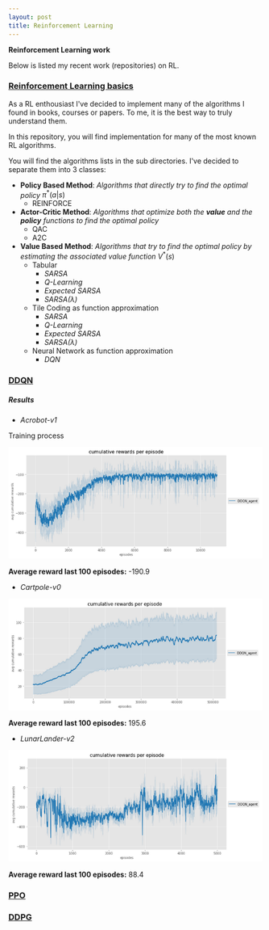 ```yaml
---
layout: post
title: Reinforcement Learning
---
```


**Reinforcement Learning work**

Below is listed my recent work (repositories) on RL. 

### [Reinforcement Learning basics](https://github.com/BenoitLeguay/Reinforcement_Learning_Basics) 

As a RL enthousiast I've decided to implement many of the algorithms I found in books, courses or papers.  To me, it is the best way to truly understand them.  

In this repository, you will find implementation for many of the most known RL algorithms.

You will find the algorithms lists in the sub directories. I've decided to separate them into 3 classes:	



- **Policy Based Method**: *Algorithms that directly try to find the optimal policy* $\pi^*(a|s)$
  - REINFORCE
- **Actor-Critic Method**: *Algorithms that optimize both the **value** and the **policy** functions to find the optimal policy*
  - QAC
  - A2C
- **Value Based Method**: *Algorithms that try to find the optimal policy by estimating the associated value function* $V^*(s)$ 
  - Tabular 
    - *SARSA*
    - *Q-Learning*
    - *Expected SARSA*
    - *SARSA($\lambda$)*
  - Tile Coding as function approximation
    - *SARSA*
    - *Q-Learning*
    - *Expected SARSA*
    - *SARSA($\lambda$)*
  - Neural Network as function approximation
    - *DQN*

### [DDQN](https://github.com/BenoitLeguay/DDQN)

##### Results

- *Acrobot-v1*

Training process

![learning acrobot](https://raw.githubusercontent.com/BenoitLeguay/blog/master/images/acrobot_learning.png)

**Average reward last 100 episodes:** -190.9

- *Cartpole-v0*

![learning cartpole](https://raw.githubusercontent.com/BenoitLeguay/blog/master/images/cartpole_learning.png)

**Average reward last 100 episodes:** 195.6

- *LunarLander-v2*

![lunarlander learning.png](https://raw.githubusercontent.com/BenoitLeguay/blog/master/images/lunarlander_learning.png)

**Average reward last 100 episodes:** 88.4

### [PPO](https://github.com/BenoitLeguay/PPO)

### [DDPG](https://github.com/BenoitLeguay/DDPG)


